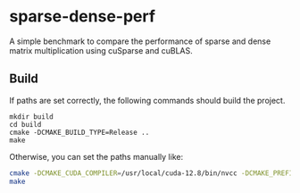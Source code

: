 # sparse-dense-perf

A simple benchmark to compare the performance of sparse and dense matrix multiplication using cuSparse and cuBLAS.


## Build
If paths are set correctly, the following commands should build the project.
```aiignore
mkdir build
cd build
cmake -DCMAKE_BUILD_TYPE=Release ..
make
```

Otherwise, you can set the paths manually like:
```bash
cmake -DCMAKE_CUDA_COMPILER=/usr/local/cuda-12.8/bin/nvcc -DCMAKE_PREFIX_PATH=/usr/local/cuda/lib64 ..
make 
```



